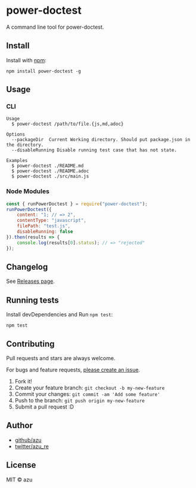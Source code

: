 # power-doctest

A command line tool for power-doctest.

## Install

Install with [npm](https://www.npmjs.com/):

    npm install power-doctest -g

## Usage

### CLI

	Usage
	  $ power-doctest /path/to/file.{js,md,adoc}

	Options
	  --packageDir  Current Working directory. Should put package.json in the directory.
	  --disableRunning Disable running test case that has not state.

	Examples
	  $ power-doctest ./README.md
	  $ power-doctest ./README.adoc
	  $ power-doctest ./src/main.js

### Node Modules

```js
const { runPowerDoctest } = require("power-doctest");
runPowerDoctest({
    content: "1; // => 2",
    contentType: "javascript",
    filePath: "test.js",
    disableRunning: false
}).then(results => {
    console.log(results[0].status); // => "rejected"
});
```

## Changelog

See [Releases page](https://github.com/azu/power-doctest/releases).

## Running tests

Install devDependencies and Run `npm test`:

    npm test

## Contributing

Pull requests and stars are always welcome.

For bugs and feature requests, [please create an issue](https://github.com/azu/power-doctest/issues).

1. Fork it!
2. Create your feature branch: `git checkout -b my-new-feature`
3. Commit your changes: `git commit -am 'Add some feature'`
4. Push to the branch: `git push origin my-new-feature`
5. Submit a pull request :D

## Author

- [github/azu](https://github.com/azu)
- [twitter/azu_re](https://twitter.com/azu_re)

## License

MIT © azu
